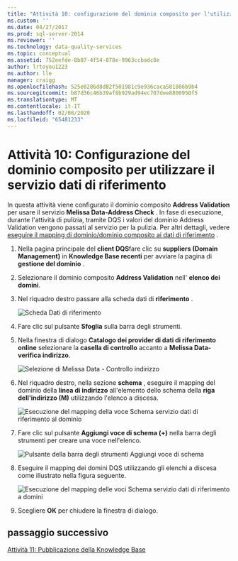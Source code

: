 ```yaml
---
title: "Attività 10: configurazione del dominio composito per l'utilizzo del servizio dati di riferimento | Microsoft Docs"
ms.custom: ''
ms.date: 04/27/2017
ms.prod: sql-server-2014
ms.reviewer: ''
ms.technology: data-quality-services
ms.topic: conceptual
ms.assetid: 752eefde-8b87-4f54-878e-9963ccbadc8e
author: lrtoyou1223
ms.author: lle
manager: craigg
ms.openlocfilehash: 525e0286d8d82f501981c9e936caca581886b9b4
ms.sourcegitcommit: b87d36c46b39af8b929ad94ec707dee8800950f5
ms.translationtype: MT
ms.contentlocale: it-IT
ms.lasthandoff: 02/08/2020
ms.locfileid: "65481233"
---
```

# <a name="task-10-configuring-composite-domain-to-use-reference-data-service"></a>Attività 10: Configurazione del dominio composito per utilizzare il servizio dati di riferimento
  In questa attività viene configurato il dominio composito **Address Validation** per usare il servizio **Melissa Data-Address Check** . In fase di esecuzione, durante l'attività di pulizia, tramite DQS i valori del dominio Address Validation vengono passati al servizio per la pulizia. Per altri dettagli, vedere [eseguire il mapping di dominio/dominio composito ai dati di riferimento](https://msdn.microsoft.com/library/hh213030.aspx) .  
  
1.  Nella pagina principale del **client DQS**fare clic su **suppliers (Domain Management)** in **Knowledge Base recenti** per avviare la pagina di **gestione del dominio** .  
  
2.  Selezionare il dominio composito **Address Validation** nell' **elenco dei domini**.  
  
3.  Nel riquadro destro passare alla scheda dati di **riferimento** .  
  
     ![Scheda Dati di riferimento](../../2014/tutorials/media/et-configuringcdtouserds-01.jpg "Scheda Dati di riferimento")  
  
4.  Fare clic sul pulsante **Sfoglia** sulla barra degli strumenti.  
  
5.  Nella finestra di dialogo **Catalogo dei provider di dati di riferimento online** selezionare la **casella di controllo** accanto a **Melissa Data-verifica indirizzo**.  
  
     ![Selezione di Melissa Data - Controllo indirizzo](../../2014/tutorials/media/et-configuringcdtouserds-02.jpg "Selezione di Melissa Data - Controllo indirizzo")  
  
6.  Nel riquadro destro, nella sezione **schema** , eseguire il mapping del dominio della **linea di indirizzo** all'elemento dello schema della **riga dell'indirizzo (M)** utilizzando l'elenco a discesa.  
  
     ![Esecuzione del mapping della voce Schema servizio dati di riferimento al dominio](../../2014/tutorials/media/et-configuringcdtouserds-03.jpg "Esecuzione del mapping della voce Schema servizio dati di riferimento al dominio")  
  
7.  Fare clic sul pulsante **Aggiungi voce di schema (+)** nella barra degli strumenti per creare una voce nell'elenco.  
  
     ![Pulsante della barra degli strumenti Aggiungi voce di schema](../../2014/tutorials/media/et-configuringcdtouserds-04.jpg "Pulsante della barra degli strumenti Aggiungi voce di schema")  
  
8.  Eseguire il mapping dei domini DQS utilizzando gli elenchi a discesa come illustrato nella figura seguente.  
  
     ![Esecuzione del mapping delle voci Schema servizio dati di riferimento a domini](../../2014/tutorials/media/et-configuringcdtouserds-05.jpg "Esecuzione del mapping delle voci Schema servizio dati di riferimento a domini")  
  
9. Scegliere **OK** per chiudere la finestra di dialogo.  
  
## <a name="next-step"></a>passaggio successivo  
 [Attività 11: Pubblicazione della Knowledge Base](../../2014/tutorials/task-11-publishing-the-knowledge-base.md)  
  
  
